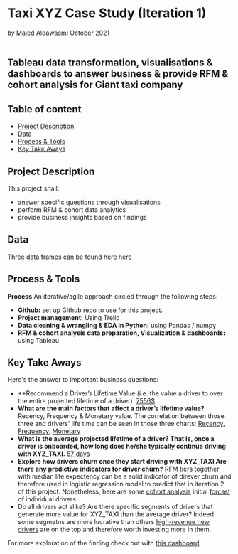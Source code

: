 # Taxi XYZ Case Study (Iteration 1)
by [Majed Alqawasmi](https://github.com/MajedAlqawasmi) October 2021
<br/><br/>
##  Tableau data transformation, visualisations & dashboards to answer business & provide RFM & cohort analysis for Giant taxi company

## Table of content

- [Project Description](https://github.com/MajedAlqawasmi/RFM-cohort_analysis_Taxi_XYZ_case_study/blob/main/README.md#project-Description)
- [Data](https://github.com/MajedAlqawasmi/RFM-cohort_analysis_Taxi_XYZ_case_study/blob/main/README.md#data)
- [Process & Tools](https://github.com/MajedAlqawasmi/RFM-cohort_analysis_Taxi_XYZ_case_study/blob/main/README.md#process--tools)
- [Key Take Aways](https://github.com/MajedAlqawasmi/RFM-cohort_analysis_Taxi_XYZ_case_study/blob/main/README.md#key-take-aways)

## Project Description
This project shall: 
- answer specific questions through visualisations
- perform RFM & cohort data analytics
- provide business insights based on findings 

## Data
Three data frames can be found here [here](https://github.com/MajedAlqawasmi/RFM-cohort_analysis_Taxi_XYZ_case_study/tree/main/data)

## Process & Tools

**Process**
An iterative/agile approach circled through the following steps:

- **Github:** set up Github repo to use for this project. <br/>
- **Project management:** Using Trello
- **Data cleaning & wrangling & EDA in Python:** using Pandas / numpy <br/>
- **RFM & cohort analysis data preparation, Visualization & dashboards:** using Tableau

## Key Take Aways

Here's the answer to important business questions:
- **Recommend a Driver’s Lifetime Value (i.e. the value a driver to  over the entire projected lifetime of a driver). [7556$](https://public.tableau.com/views/UberCaseStudy_16329672122770/AVGdrivervalue?:language=en-US&publish=yes&:display_count=n&:origin=viz_share_link) 
- **What are the main factors that affect a driver’s lifetime value?** Recency, Frequency & Monetary value. The correlation between those three and drivers' life time can be seen in those three charts: [Recency](https://public.tableau.com/views/UberCaseStudy_16329672122770/DriverlifetimeVSrecency?:language=en-US&publish=yes&:display_count=n&:origin=viz_share_link), [Frequency](https://public.tableau.com/views/UberCaseStudy_16329672122770/DriverlifetimeVSfrequency?:language=en-US&publish=yes&:display_count=n&:origin=viz_share_link), [Monetary](https://public.tableau.com/views/UberCaseStudy_16329672122770/DriverlifetimeVSMonetary?:language=en-US&publish=yes&:display_count=n&:origin=viz_share_link) 
- **What is the average projected lifetime of a driver? That is, once a driver is onboarded, how long does he/she typically continue driving with XYZ_TAXI.** [57 days](https://public.tableau.com/views/UberCaseStudy_16329672122770/averagelifespan?:language=en-US&publish=yes&:display_count=n&:origin=viz_share_link) 
- **Explore how drivers churn once they start driving with XYZ_TAXI Are there any predictive indicators for driver churn?** RFM tiers together with median life expectency can be a solid indicator of direver churn and therefore used in logistic regression model to predict that in iteration 2 of this project. Nonetheless, here are some [cohort analysis](https://public.tableau.com/views/UberCaseStudy_16329672122770/cohortanalysis?:language=en-US&publish=yes&:display_count=n&:origin=viz_share_link) initial [forcast](https://public.tableau.com/views/UberCaseStudy_16329672122770/Churnforcast?:language=en-US&publish=yes&:display_count=n&:origin=viz_share_link) of individual drivers.
- Do all drivers act alike? Are there specific segments of drivers that generate more value for XYZ_TAXI than the average driver? Indeed some segmetns are more lucrative than others [high-revenue new drivers](https://public.tableau.com/views/UberCaseStudy_16329672122770/segmentrevenue?:language=en-US&publish=yes&:display_count=n&:origin=viz_share_link) are on the top and therefore worth investing more in them. 

For more exploration of the finding check out with [this dashboard](https://public.tableau.com/views/UberCaseStudy_16329672122770/Dashboard1?:language=en-US&publish=yes&:display_count=n&:origin=viz_share_link) 
